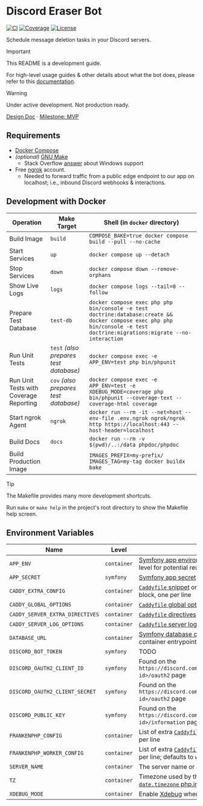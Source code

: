 # Discord Eraser Bot

[![CI](https://github.com/kidthales/discord-eraser-bot/workflows/CI/badge.svg)](https://github.com/kidthales/discord-eraser-bot/actions/workflows/ci.yml)
[![Coverage](https://kidthales.com/discord-eraser-bot/coverage/badge.svg)](https://kidthales.com/discord-eraser-bot/coverage/)
[![License](https://img.shields.io/badge/License-AGPL_3.0_Only-blue)](https://github.com/kidthales/discord-eraser-bot/blob/main/LICENSE)

Schedule message deletion tasks in your Discord servers.

> [!IMPORTANT]
> This README is a development guide.
>
> For high-level usage guides & other details about what the bot does, please refer to this [documentation](https://kidthales.com/discord-eraser-bot/).

> [!WARNING]
> Under active development. Not production ready.
>
> [Design Doc](https://github.com/kidthales/discord-eraser-bot/wiki/Design) · [Milestone: MVP](https://github.com/kidthales/discord-eraser-bot/milestone/1)

## Requirements

- [Docker Compose](https://docs.docker.com/compose/install/)
- _(optional)_ [GNU Make](https://www.gnu.org/software/make/)
    - Stack Overflow [answer](https://stackoverflow.com/a/32127632) about Windows support
- Free [ngrok](https://ngrok.com/) account.
    - Needed to forward traffic from a public edge endpoint to our app on localhost; i.e., inbound Discord webhooks & interactions.

## Development with Docker

| Operation                              | Make Target                            | Shell (in `docker` directory)                                                                                                                                              |
|----------------------------------------|----------------------------------------|----------------------------------------------------------------------------------------------------------------------------------------------------------------------------|
| Build Image                            | `build`                                | `COMPOSE_BAKE=true docker compose build --pull --no-cache`                                                                                                                 |
| Start Services                         | `up`                                   | `docker compose up --detach`                                                                                                                                               |
| Stop Services                          | `down`                                 | `docker compose down --remove-orphans`                                                                                                                                     |
| Show Live Logs                         | `logs`                                 | `docker compose logs --tail=0 --follow`                                                                                                                                    |
| Prepare Test Database                  | `test-db`                              | `docker compose exec php php bin/console -e test doctrine:database:create && docker compose exec php php bin/console -e test doctrine:migrations:migrate --no-interaction` |
| Run Unit Tests                         | `test` _(also prepares test database)_ | `docker compose exec -e APP_ENV=test php bin/phpunit`                                                                                                                      |
| Run Unit Tests with Coverage Reporting | `cov` _(also prepares test database)_  | `docker compose exec -e APP_ENV=test -e XDEBUG_MODE=coverage php bin/phpunit --coverage-text --coverage-html coverage`                                                     |
| Start ngrok Agent                      | `ngrok`                                | `docker run --rm -it --net=host --env-file .env.ngrok ngrok/ngrok http https://localhost:443 --host-header=localhost`                                                      |
| Build Docs                             | `docs`                                 | `docker run --rm -v $(pwd)/..:/data phpdoc/phpdoc`                                                                                                                         |
| Build Production Image                 |                                        | `IMAGES_PREFIX=my-prefix/ IMAGES_TAG=my-tag docker buildx bake`                                                                                                            |

> [!TIP]
> The Makefile provides many more development shortcuts.
>
> Run `make` or `make help` in the project's root directory to show the Makefile help screen.

## Environment Variables

| Name                            | Level       | Description                                                                                                                                                                                                                                 |
|---------------------------------|-------------|---------------------------------------------------------------------------------------------------------------------------------------------------------------------------------------------------------------------------------------------|
| `APP_ENV`                       | `container` | [Symfony app environment](https://symfony.com/doc/current/configuration.html#selecting-the-active-environment), defined at the container level for potential reuse                                                                          |
| `APP_SECRET`                    | `symfony`   | [Symfony app secret](https://symfony.com/doc/current/reference/configuration/kernel.html#kernel-secret)                                                                                                                                     |
| `CADDY_EXTRA_CONFIG`            | `container` | [`Caddyfile` snippet](https://caddyserver.com/docs/caddyfile/concepts#snippets) or the [named-routes](https://caddyserver.com/docs/caddyfile/concepts#named-routes) options block, one per line                                             |
| `CADDY_GLOBAL_OPTIONS`          | `container` | [`Caddyfile` global options block](https://caddyserver.com/docs/caddyfile/options#global-options), one per line                                                                                                                             |
| `CADDY_SERVER_EXTRA_DIRECTIVES` | `container` | [`Caddyfile` directives](https://caddyserver.com/docs/caddyfile/concepts#directives)                                                                                                                                                        |
| `CADDY_SERVER_LOG_OPTIONS`      | `container` | [`Caddyfile` server log options block](https://caddyserver.com/docs/caddyfile/directives/log), one per line                                                                                                                                 |
| `DATABASE_URL`                  | `container` | [Symfony database configuration](https://symfony.com/doc/current/doctrine.html#configuring-the-database), also used in container entrypoint                                                                                                 |
| `DISCORD_BOT_TOKEN`             | `symfony`   | TODO                                                                                                                                                                                                                                        |
| `DISCORD_OAUTH2_CLIENT_ID`      | `symfony`   | Found on the `https://discord.com/developers/applications/<app-id>/oauth2` page                                                                                                                                                             |
| `DISCORD_OAUTH2_CLIENT_SECRET`  | `symfony`   | Found on the `https://discord.com/developers/applications/<app-id>/oauth2` page                                                                                                                                                             |
| `DISCORD_PUBLIC_KEY`            | `symfony`   | Found on the `https://discord.com/developers/applications/<app-id>/information` page                                                                                                                                                        |
| `FRANKENPHP_CONFIG`             | `container` | List of extra [`Caddyfile` FrankenPHP directives](https://frankenphp.dev/docs/config/#caddyfile-config), one per line                                                                                                                       |
| `FRANKENPHP_WORKER_CONFIG`      | `container` | List of extra [`Caddyfile` FrankenPHP directives](https://frankenphp.dev/docs/config/#caddyfile-config), one per line; defaults to `watch`                                                                                                  |
| `SERVER_NAME`                   | `container` | The server name or address; defaults to `localhost`                                                                                                                                                                                         |
| `TZ`                            | `container` | Timezone used by the [tzdata package](https://pkgs.alpinelinux.org/package/edge/main/x86/tzdata) and the [`date.timezone` php.ini directive](https://www.php.net/manual/en/datetime.configuration.php#ini.date.timezone); defaults to `UTC` |
| `XDEBUG_MODE`                   | `container` | Enable [Xdebug](https://xdebug.org/) when set to `debug`                                                                                                                                                                                    |
